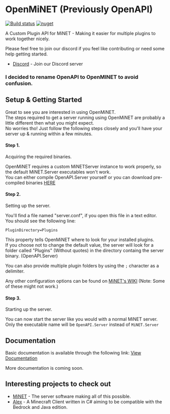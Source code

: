 # OpenMiNET (Previously OpenAPI)
[![Build status](https://ci.appveyor.com/api/projects/status/rb6xfiogyt6sam30/branch/master?svg=true)](https://ci.appveyor.com/project/kennyvv/openapi/branch/master)
[![nuget](https://img.shields.io/nuget/v/OpenMiNET.OpenAPI.svg)](https://www.nuget.org/packages/OpenMiNET.OpenAPI/)

A Custom Plugin API for MiNET - Making it easier for multiple plugins to work together nicely.

Please feel free to join  our discord if you feel like contributing or need some help getting started.
* [Discord](https://discord.gg/J4ZfR87) - Join our Discord server

### I decided to rename OpenAPI to OpenMINET to avoid confusion.

## Setup & Getting Started

Great to see you are interested in using OpenMiNET.  
The steps required to get a server running using OpenMiNET are probably a little different then what you might expect.  
No worries tho! Just follow the following steps closely and you'll have your server up & running within a few minutes.  

#### Step 1.
Acquiring the required binaries.

OpenMiNET requires a custom MiNETServer instance to work properly, so the default MiNET.Server executables won't work.  
You can either compile OpenAPI.Server yourself or you can download pre-compiled binaries [HERE](https://ci.appveyor.com/project/kennyvv/openapi/branch/master/artifacts)

#### Step 2.
Setting up the server.

You'll find a file named "server.conf", if you open this file in a text editor. You should see the following line:

`PluginDirectory=Plugins`

This property tells OpenMiNET where to look for your installed plugins.  
If you choose not to change the default value, the server will look for a folder called "Plugins" (Without quotes) in the directory containg the server binary. (OpenAPI.Server)  

You can also provide multiple plugin folders by using the `;` character as a delimiter. 

Any other configuration options can be found on [MiNET's WIKI](https://github.com/NiclasOlofsson/MiNET/wiki/Configuration)
(Note: Some of these might not work.)

#### Step 3.
Starting up the server.

You can now start the server like you would with a normal MiNET server.  
Only the executable name will be `OpenAPI.Server` instead of `MiNET.Server`

## Documentation
Basic documentation is available through the following link: [View Documentation](https://openminet.github.io/OpenMiNET/api/OpenAPI.OpenApi.html)

More documentation is coming soon.

Interesting projects to check out
----------------------------------
* [MiNET](https://github.com/NiclasOlofsson/MiNET) - The server software making all of this possible.
* [Alex](https://github.com/kennyvv/Alex) - A Minecraft Client written in C# aiming to be compatible with the Bedrock and Java edition.
